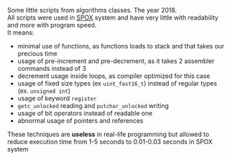 Some little scripts from algorithms classes. The year 2018.  
All scripts were used in [SPOX](http://spox.spoj.pl/) system and have very little with readability and more with program speed.  
It means:
  * minimal use of functions, as functions loads to stack and that takes our precious time
  * usage of pre-increment and pre-decrement, as it takes 2 assembler commands instead of 3
  * decrement usage inside loops, as compiler optimized for this case
  * usage of fixed size types (ex `uint_fast16_t`) instead of regular types (ex. `unsigned int`)
  * usage of keyword `register`
  * `getc_unlocked` reading and `putchar_unlocked` writing
  * usage of bit operators instead of readable one
  * abnormal usage of pointers and references

These techniques are **useless** in real-life programming but allowed to reduce execution time from 1-5 seconds to 0.01-0.03 seconds in SPOX system
